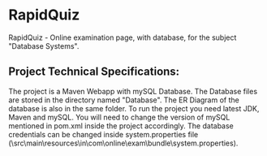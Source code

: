 # RapidQuiz
RapidQuiz - Online examination page, with database, for the subject "Database Systems".

## Project Technical Specifications:
The project is a Maven Webapp with mySQL Database.
The Database files are stored in the directory named "Database". The ER Diagram of the database is also in the same folder.
To run the project you need latest JDK, Maven and mySQL. You will need to change the version of mySQL mentioned in pom.xml inside the project accordingly. The database credentials can be changed inside system.properties file (\src\main\resources\in\com\online\exam\bundle\system.properties).
